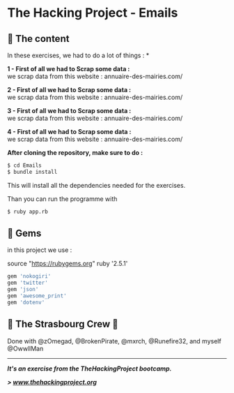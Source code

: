 # The Hacking Project - Emails

## 📰 The content
In these exercises,  we had to do a lot of things : 
* 

**1 - First of all we had to Scrap some data :** <br>
 we scrap data from this website : annuaire-des-mairies.com/
 
 
**2 - First of all we had to Scrap some data :** <br>
 we scrap data from this website : annuaire-des-mairies.com/
 
 
**3 - First of all we had to Scrap some data :** <br>
 we scrap data from this website : annuaire-des-mairies.com/
 
 
**4 - First of all we had to Scrap some data :** <br>
 we scrap data from this website : annuaire-des-mairies.com/

**After cloning the repository, make sure to do :**
```sh
$ cd Emails
$ bundle install
```
This will install all the dependencies needed for the exercises.

Than you can run the programme with 

```sh
$ ruby app.rb
```

## 💎 Gems

in this project we use : 

source "https://rubygems.org"
ruby '2.5.1'

```sh
gem 'nokogiri'
gem 'twitter'
gem 'json'
gem 'awesome_print'
gem 'dotenv'
```

## :european_post_office: The Strasbourg Crew 💪
Done with @zOmegad, @BrokenPirate, @mxrch, @Runefire32, and myself @OwwllMan

<hr>

***It's an exercise from the TheHackingProject bootcamp.***

***> www.thehackingproject.org***

